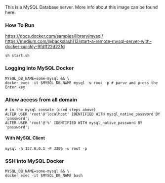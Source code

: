 This is a MySQL Database server. More info about this image can be found here:

### How To Run
https://docs.docker.com/samples/library/mysql/
https://medium.com/@backslash112/start-a-remote-mysql-server-with-docker-quickly-9fdff22d23fd
```
sh start.sh
```

### Logging into MySQL Docker
```
MYSQL_DB_NAME=some-mysql && \
docker exec -it $MYSQL_DB_NAME mysql -u root -p # parse and press the Enter key
```

### Allow access from all domain
```
# in the mysql console (used steps above)
ALTER USER 'root'@'localhost' IDENTIFIED WITH mysql_native_password BY 'password';
ALTER USER 'root'@'%' IDENTIFIED WITH mysql_native_password BY 'password';
```

#### With MySQL Client
```
mysql -h 127.0.0.1 -P 3306 -u root -p
```




### SSH into MySQL Docker
```
MYSQL_DB_NAME=some-mysql && \
docker exec -it $MYSQL_DB_NAME bash
```
